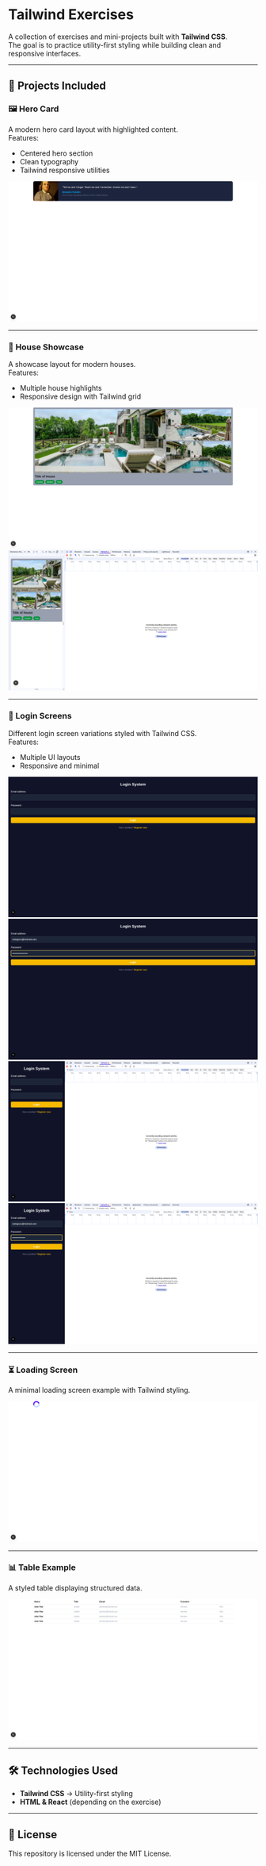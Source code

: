 # Tailwind Exercises

A collection of exercises and mini-projects built with **Tailwind CSS**.  
The goal is to practice utility-first styling while building clean and responsive interfaces.

---

## 📂 Projects Included

### 🖼️ Hero Card
A modern hero card layout with highlighted content.  
Features:
- Centered hero section
- Clean typography
- Tailwind responsive utilities  

![Hero Card](screenshots/hero-card.png)

---

### 🏡 House Showcase
A showcase layout for modern houses.  
Features:
- Multiple house highlights
- Responsive design with Tailwind grid  

![House Screenshot](screenshots/house1.png)  
![House Screenshot](screenshots/house2.png)

---

### 🔑 Login Screens
Different login screen variations styled with Tailwind CSS.  
Features:
- Multiple UI layouts
- Responsive and minimal  

![Login Screenshot](screenshots/login1.png)  
![Login Screenshot](screenshots/login2.png)  
![Login Screenshot](screenshots/login3.png)  
![Login Screenshot](screenshots/login4.png)

---

### ⏳ Loading Screen
A minimal loading screen example with Tailwind styling.  

![Loading Screenshot](screenshots/loading.png)

---

### 📊 Table Example
A styled table displaying structured data.  

![Table Screenshot](screenshots/table.png)

---

## 🛠️ Technologies Used
- **Tailwind CSS** → Utility-first styling
- **HTML & React** (depending on the exercise)

---

## 📄 License
This repository is licensed under the MIT License.

